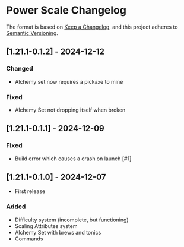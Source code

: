 # Power Scale Changelog

The format is based on [Keep a Changelog](https://keepachangelog.com/en/1.0.0/),
and this project adheres to [Semantic Versioning](https://semver.org/spec/v2.0.0.html).

## [1.21.1-0.1.2] - 2024-12-12
### Changed
- Alchemy set now requires a pickaxe to mine
### Fixed
- Alchemy Set not dropping itself when broken

## [1.21.1-0.1.1] - 2024-12-09
### Fixed
- Build error which causes a crash on launch [#1]

## [1.21.1-0.1.0] - 2024-12-07
- First release
### Added
- Difficulty system (incomplete, but functioning)
- Scaling Attributes system
- Alchemy Set with brews and tonics
- Commands